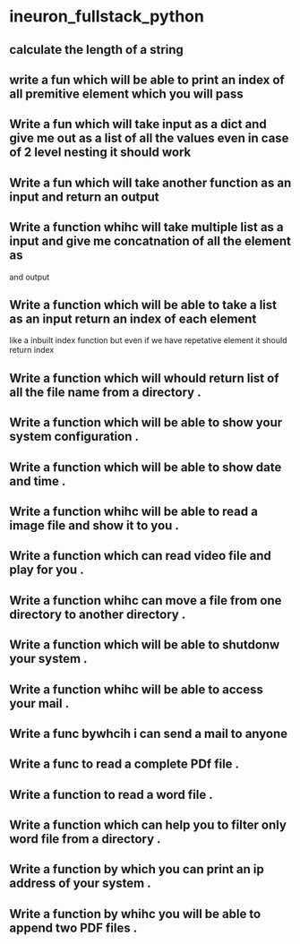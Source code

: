 # ineuron_fullstack_python
## calculate the length of a string
## write a fun which will be able to print an index of all premitive element which you will pass 
## Write a fun which will take input as a dict and give me out as a list of all the values even in case of 2 level nesting it should work
## Write a fun which will take another function as an input and return an output 
## Write a function whihc will take multiple list as a input and give me concatnation of all the element as 
and output 
## Write a function which will be able to take a list as an input return an index of each element 
like a inbuilt index function but even if we have repetative element it should return index 
## Write a function which will whould return list of all the file name from a directory . 
## Write a function which will be able to show your system configuration . 
## Write a function which will be able to show date and time  . 
## Write a function whihc will be able to read a image file and show it to you .
## Write a function which can read video file and play for you . 
## Write a function whihc can move a file from one directory to another directory . 
## Write a function which will be able to shutdonw your system . 
## Write a function whihc will be able to access your mail . 
## Write a func bywhcih i can send a mail to anyone 
## Write a func to read a complete PDf file . 
## Write a function to read a word file . 
## Write a function which can help you to filter only word file from a directory . 
## Write a function by which you can print an ip address of your system . 
## Write a function by whihc you will be able to append two PDF files .

